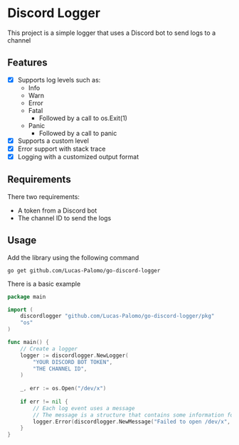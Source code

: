 # Discord Logger

This project is a simple logger that uses a Discord bot to send logs to a channel

## Features

- [x] Supports log levels such as:
  - Info
  - Warn
  - Error
  - Fatal
    - Followed by a call to os.Exit(1)
  - Panic
    - Followed by a call to panic
- [x] Supports a custom level
- [x] Error support with stack trace
- [x] Logging with a customized output format

## Requirements

There two requirements:
- A token from a Discord bot
- The channel ID to send the logs

## Usage

Add the library using the following command

```shell
go get github.com/Lucas-Palomo/go-discord-logger
```

There is a basic example
```go
package main

import (
	discordlogger "github.com/Lucas-Palomo/go-discord-logger/pkg"
	"os"
)

func main() {
	// Create a logger
	logger := discordlogger.NewLogger(
		"YOUR DISCORD BOT TOKEN",
		"THE CHANNEL ID",
	)
	
	_, err := os.Open("/dev/x")
	
	if err != nil {
		// Each log event uses a message
		// The message is a structure that contains some information for a better log 
		logger.Error(discordlogger.NewMessage("Failed to open /dev/x", err))
	}
}

```

